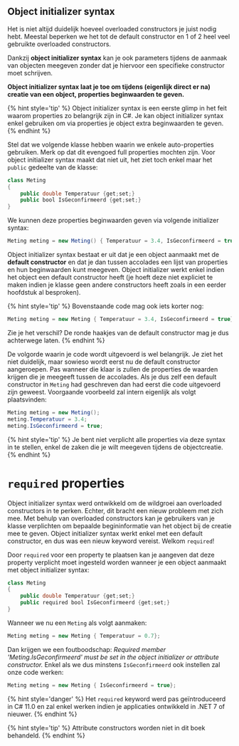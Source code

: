 ## Object initializer syntax

Het is niet altijd duidelijk hoeveel overloaded constructors je juist nodig hebt. Meestal beperken we het tot de default constructor en 1 of 2 heel veel gebruikte overloaded constructors. 

Dankzij **object initializer syntax** kan je ook parameters tijdens de aanmaak van objecten meegeven zonder dat je hiervoor een specifieke constructor moet schrijven.

**Object initializer syntax laat je toe om tijdens (eigenlijk direct er na) creatie van een object, properties beginwaarden te geven.**

{% hint style='tip' %}
Object initializer syntax is een eerste glimp in het feit waarom properties zo belangrijk zijn in C#. Je kan object initializer syntax enkel gebruiken om via properties je object extra beginwaarden te geven.
{% endhint %}


Stel dat we volgende klasse hebben waarin we enkele auto-properties gebruiken. Merk op dat dit evengoed full properties mochten zijn. Voor object initializer syntax maakt dat niet uit, het ziet toch enkel maar het ``public`` gedeelte van de klasse:

```java
class Meting
{
    public double Temperatuur {get;set;}
    public bool IsGeconfirmeerd {get;set;}
}
```


We kunnen deze properties beginwaarden geven via volgende initializer syntax:


```java
Meting meting = new Meting() { Temperatuur = 3.4, IsGeconfirmeerd = true};
```

Object initializer syntax bestaat er uit dat je een object aanmaakt met de **default constructor** en dat je dan tussen accolades een lijst van properties en hun beginwaarden kunt meegeven. Object initializer werkt enkel indien het object een default constructor heeft (je hoeft deze niet expliciet te maken indien je klasse geen andere constructors heeft zoals in een eerder hoofdstuk al besproken). 

{% hint style='tip' %}
Bovenstaande code mag ook iets korter nog:


```java
Meting meting = new Meting { Temperatuur = 3.4, IsGeconfirmeerd = true};
```

Zie je het verschil? De ronde haakjes van de default constructor mag je dus achterwege laten.
{% endhint %}


De volgorde waarin je code wordt uitgevoerd is wel belangrijk. Je ziet het niet duidelijk, maar sowieso wordt eerst nu de default constructor aangeroepen. Pas wanneer die klaar is zullen de properties de waarden krijgen die je meegeeft tussen de accolades. Als je dus zelf een default constructor in ``Meting`` had geschreven dan had eerst die code uitgevoerd zijn geweest. Voorgaande voorbeeld zal intern eigenlijk als volgt plaatsvinden:

```java
Meting meting = new Meting();
meting.Temperatuur = 3.4;
meting.IsGeconfirmeerd = true;
```

{% hint style='tip' %}
Je bent niet verplicht alle properties via deze syntax in te stellen, enkel de zaken die je wilt meegeven tijdens de objectcreatie.
{% endhint %}


# `required` properties

Object initializer syntax werd ontwikkeld om de wildgroei aan overloaded constructors in te perken. Echter, dit bracht een nieuw probleem met zich mee. Met behulp van overloaded constructors kan je gebruikers van je klasse verplichten om bepaalde begininformatie van het object bij de creatie mee te geven. Object initializer syntax werkt enkel met een default constructor, en dus was een nieuw keyword vereist. Welkom `required`! 

Door `required` voor een property te plaatsen kan je aangeven dat deze property verplicht moet ingesteld worden wanneer je een object aanmaakt met object initializer syntax: 

```java
class Meting
{
    public double Temperatuur {get;set;}
    public required bool IsGeconfirmeerd {get;set;}
}
```

Wanneer we nu een `Meting` als volgt aanmaken:

```java
Meting meting = new Meting { Temperatuur = 0.7};
```

Dan krijgen we een foutboodschap: *Required member 'Meting.IsGeconfirmeerd' must be set in the object initializer or attribute constructor.* Enkel als we dus minstens `IsGeconfirmeerd` ook instellen zal onze code werken:

```java
Meting meting = new Meting { IsGeconfirmeerd = true};
```

{% hint style='danger' %}
Het `required` keyword werd pas geïntroduceerd in C# 11.0 en zal enkel werken indien je applicaties ontwikkeld in .NET 7 of nieuwer.
{% endhint %}


{% hint style='tip' %}
Attribute constructors worden niet in dit boek behandeld.
{% endhint %}